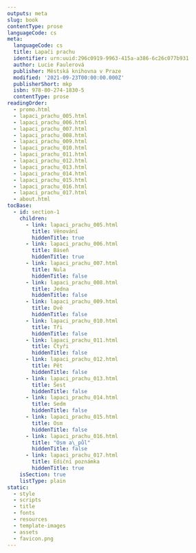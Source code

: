 ```yaml
---
outputs: meta
slug: book
contentType: prose
languageCode: cs
meta:
  languageCode: cs
  title: Lapači prachu
  identifier: urn:uuid:296c0919-9963-415a-a386-6c26c077b931
  author: Lucie Faulerová
  publisher: Městská knihovna v Praze
  modified: '2021-09-23T00:00:00.000Z'
  publisherShort: mkp
  isbn: 978-80-274-1830-5
  contentType: prose
readingOrder:
  - promo.html
  - lapaci_prachu_005.html
  - lapaci_prachu_006.html
  - lapaci_prachu_007.html
  - lapaci_prachu_008.html
  - lapaci_prachu_009.html
  - lapaci_prachu_010.html
  - lapaci_prachu_011.html
  - lapaci_prachu_012.html
  - lapaci_prachu_013.html
  - lapaci_prachu_014.html
  - lapaci_prachu_015.html
  - lapaci_prachu_016.html
  - lapaci_prachu_017.html
  - about.html
tocBase:
  - id: section-1
    children:
      - link: lapaci_prachu_005.html
        title: Věnování
        hiddenTitle: true
      - link: lapaci_prachu_006.html
        title: Báseň
        hiddenTitle: true
      - link: lapaci_prachu_007.html
        title: Nula
        hiddenTitle: false
      - link: lapaci_prachu_008.html
        title: Jedna
        hiddenTitle: false
      - link: lapaci_prachu_009.html
        title: Dvě
        hiddenTitle: false
      - link: lapaci_prachu_010.html
        title: Tři
        hiddenTitle: false
      - link: lapaci_prachu_011.html
        title: Čtyři
        hiddenTitle: false
      - link: lapaci_prachu_012.html
        title: Pět
        hiddenTitle: false
      - link: lapaci_prachu_013.html
        title: Šest
        hiddenTitle: false
      - link: lapaci_prachu_014.html
        title: Sedm
        hiddenTitle: false
      - link: lapaci_prachu_015.html
        title: Osm
        hiddenTitle: false
      - link: lapaci_prachu_016.html
        title: "Osm a\_půl"
        hiddenTitle: false
      - link: lapaci_prachu_017.html
        title: Ediční poznámka
        hiddenTitle: true
    isSection: true
    listType: plain
static:
  - style
  - scripts
  - title
  - fonts
  - resources
  - template-images
  - assets
  - favicon.png
---
```

